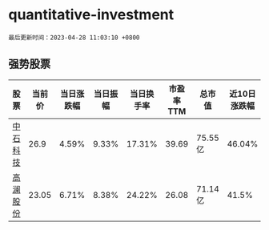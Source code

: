 # quantitative-investment

`最后更新时间：2023-04-28 11:03:10 +0800`

## 强势股票

|股票|当前价|当日涨跌幅|当日振幅|当日换手率|市盈率TTM|总市值|近10日涨跌幅|
|----|----|----|----|----|----|----|----|
|[中石科技](https://xueqiu.com/S/SZ300684)|26.9|4.59%|9.33%|17.31%|39.69|75.55亿|46.04%|
|[高澜股份](https://xueqiu.com/S/SZ300499)|23.05|6.71%|8.38%|24.22%|26.08|71.14亿|41.5%|
